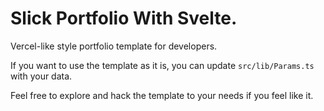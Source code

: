 # Slick Portfolio With Svelte.

Vercel-like style portfolio template for developers.

If you want to use the template as it is, you can update `src/lib/Params.ts` with your data.

Feel free to explore and hack the template to your needs if you feel like it.
